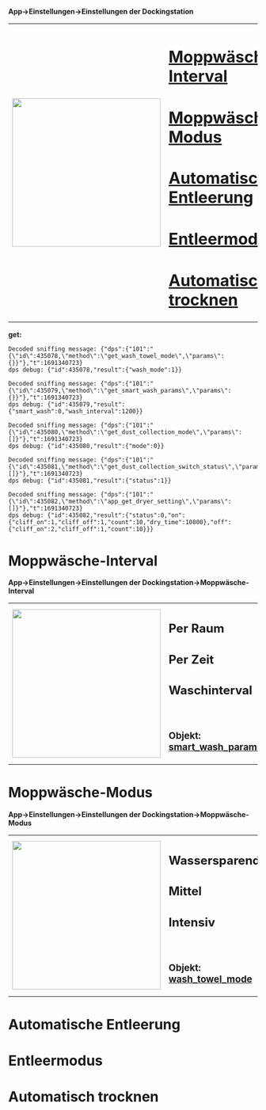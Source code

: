 **App->Einstellungen->Einstellungen der Dockingstation**

<table><tr>
<td align="center" width="450px">
<img src="https://github.com/SpacerX/RoborockApp.Sniffing/blob/main/screenshots/dock-einstellungen.png" width="300px"/>
</td>
<td valign="top" width="500px">

# [Moppwäsche-Interval](#moppwäsche-interval-1)
# [Moppwäsche-Modus](#moppwäsche-modus-1)
# [Automatische Entleerung](#automatische-entleerung-1)
# [Entleermodus](#entleermodus-1)
# [Automatisch trocknen](#automatisch-trocknen-1)
</td>
</tr></table>

**get:**

    Decoded sniffing message: {"dps":{"101":"{\"id\":435078,\"method\":\"get_wash_towel_mode\",\"params\":{}}"},"t":1691340723}
    dps debug: {"id":435078,"result":{"wash_mode":1}}

    Decoded sniffing message: {"dps":{"101":"{\"id\":435079,\"method\":\"get_smart_wash_params\",\"params\":{}}"},"t":1691340723}
    dps debug: {"id":435079,"result":{"smart_wash":0,"wash_interval":1200}}

    Decoded sniffing message: {"dps":{"101":"{\"id\":435080,\"method\":\"get_dust_collection_mode\",\"params\":[]}"},"t":1691340723}
    dps debug: {"id":435080,"result":{"mode":0}}

    Decoded sniffing message: {"dps":{"101":"{\"id\":435081,\"method\":\"get_dust_collection_switch_status\",\"params\":[]}"},"t":1691340723}
    dps debug: {"id":435081,"result":{"status":1}}

    Decoded sniffing message: {"dps":{"101":"{\"id\":435082,\"method\":\"app_get_dryer_setting\",\"params\":[]}"},"t":1691340723}
    dps debug: {"id":435082,"result":{"status":0,"on":{"cliff_on":1,"cliff_off":1,"count":10,"dry_time":10800},"off":{"cliff_on":2,"cliff_off":1,"count":10}}}

# Moppwäsche-Interval
**App->Einstellungen->Einstellungen der Dockingstation->Moppwäsche-Interval**
<table><tr>
<td align="center" width="450px">
<img src="https://github.com/SpacerX/RoborockApp.Sniffing/blob/main/screenshots/einstellungen/moppwasch-interval.png" width="300px"/>
</td>
<td valign="top" width="500px">

## Per Raum
## Per Zeit
## Waschinterval
<br>

### Objekt: [smart_wash_params](Objekte#smart_wash_params)
</td>
</tr></table>

# Moppwäsche-Modus
**App->Einstellungen->Einstellungen der Dockingstation->Moppwäsche-Modus**
<table><tr>
<td align="center" width="450px">
<img src="https://github.com/SpacerX/RoborockApp.Sniffing/blob/main/screenshots/einstellungen/moppwasch-modus.png" width="300px"/>
</td>
<td valign="top" width="500px">

## Wassersparend
## Mittel
## Intensiv
<br>

### Objekt: [wash_towel_mode]()
</td>
</tr></table>

# Automatische Entleerung

# Entleermodus

# Automatisch trocknen
